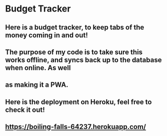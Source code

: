 # Budget Tracker 

## Here is a budget tracker, to keep tabs of the money coming in and out!

## The purpose of my code is to take sure this works offline, and syncs back up to the database when online.  As well
## as making it a PWA.

## Here is the deployment on Heroku, feel free to check it out!

## https://boiling-falls-64237.herokuapp.com/